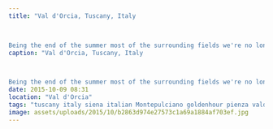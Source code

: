 ```yaml
---
title: "Val d'Orcia, Tuscany, Italy

       

Being the end of the summer most of the surrounding fields we're no longer luscious green but barren and ploughed ready for next year. A little low-light gives a little contrast to the fields."
caption: "Val d'Orcia, Tuscany, Italy

       

Being the end of the summer most of the surrounding fields we're no longer luscious green but barren and ploughed ready for next year. A little low-light gives a little contrast to the fields."
date: 2015-10-09 08:31
location: "Val d'Orcia"
tags: "tuscany italy siena italian Montepulciano goldenhour pienza valdorcia"
image: assets/uploads/2015/10/b2863d974e27573c1a69a1884af703ef.jpg
---
```

